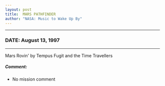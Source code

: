 ```yaml
---
layout: post
title:  MARS PATHFINDER
author: "NASA: Music to Wake Up By"
---
```


----
### DATE: August 13, 1997
----
Mars Rovin' by Tempus Fugit and the Time Travellers

##### Comment:
* No mission comment
